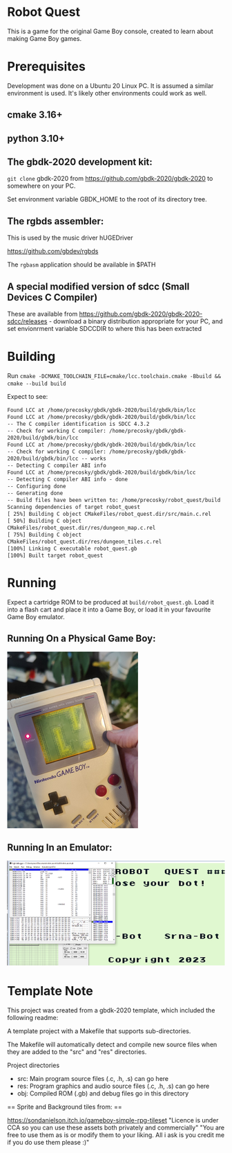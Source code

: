 # Robot Quest

This is a game for the original Game Boy console, created to learn about making
Game Boy games.

# Prerequisites

Development was done on a Ubuntu 20 Linux PC. It is assumed a similar
environment is used. It's likely other environments could work as well.

## cmake 3.16+

## python 3.10+

## The gbdk-2020 development kit:

`git clone` gbdk-2020 from https://github.com/gbdk-2020/gbdk-2020 to somewhere on your PC.

Set environment variable GBDK_HOME to the root of its directory tree.

## The rgbds assembler:

This is used by the music driver hUGEDriver

https://github.com/gbdev/rgbds

The `rgbasm` application should be available in $PATH

## A special modified version of sdcc (Small Devices C Compiler)

These are available from https://github.com/gbdk-2020/gbdk-2020-sdcc/releases -
download a binary distribution appropriate for your PC, and set envionrment
variable SDCCDIR to where this has been extracted

# Building

Run `cmake -DCMAKE_TOOLCHAIN_FILE=cmake/lcc.toolchain.cmake -Bbuild && cmake --build build`

Expect to see:

```
Found LCC at /home/precosky/gbdk/gbdk-2020/build/gbdk/bin/lcc
Found LCC at /home/precosky/gbdk/gbdk-2020/build/gbdk/bin/lcc
-- The C compiler identification is SDCC 4.3.2
-- Check for working C compiler: /home/precosky/gbdk/gbdk-2020/build/gbdk/bin/lcc
Found LCC at /home/precosky/gbdk/gbdk-2020/build/gbdk/bin/lcc
-- Check for working C compiler: /home/precosky/gbdk/gbdk-2020/build/gbdk/bin/lcc -- works
-- Detecting C compiler ABI info
Found LCC at /home/precosky/gbdk/gbdk-2020/build/gbdk/bin/lcc
-- Detecting C compiler ABI info - done
-- Configuring done
-- Generating done
-- Build files have been written to: /home/precosky/robot_quest/build
Scanning dependencies of target robot_quest
[ 25%] Building C object CMakeFiles/robot_quest.dir/src/main.c.rel
[ 50%] Building C object CMakeFiles/robot_quest.dir/res/dungeon_map.c.rel
[ 75%] Building C object CMakeFiles/robot_quest.dir/res/dungeon_tiles.c.rel
[100%] Linking C executable robot_quest.gb
[100%] Built target robot_quest
```

# Running

Expect a cartridge ROM to be produced at `build/robot_quest.gb`. Load it into a
flash cart and place it into a Game Boy, or load it in your favourite Game Boy
emulator.

## Running On a Physical Game Boy:

![Running On a Physical Game Boy](hardware_gameboy.png)

## Running In an Emulator:

![Running In an Emulator](emulator.png)

# Template Note

This project was created from a gbdk-2020 template, which included the following readme:


A template project with a Makefile that supports sub-directories.

The Makefile will automatically detect and compile new source files
when they are added to the "src" and "res" directories.

Project directories
  - src: Main program source files (.c, .h, .s) can go here
  - res: Program graphics and audio source files (.c, .h, .s) can go here
  - obj: Compiled ROM (.gb) and debug files go in this directory


== Sprite and Background tiles from: ==

https://sondanielson.itch.io/gameboy-simple-rpg-tileset
"Licence is under CCA so you can use these assets both privately and commercially"
"You are free to use them as is or modify them to your liking. All i ask is you credit me if you do use them please :)"
